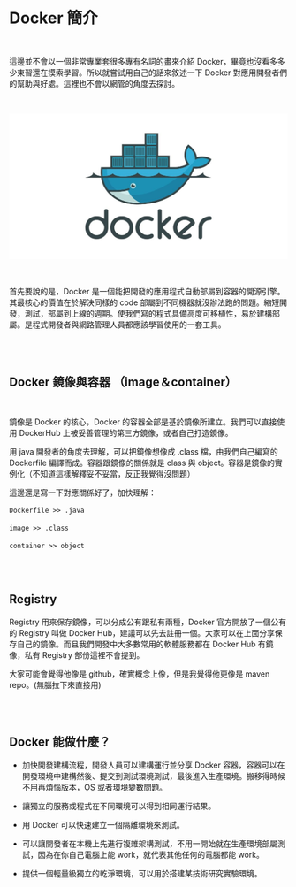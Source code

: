 # Docker 簡介

<br>

這邊並不會以一個非常專業套很多專有名詞的畫來介紹 Docker，畢竟也沒看多多少東習還在摸索學習。所以就嘗試用自己的話來敘述一下 Docker 對應用開發者們的幫助與好處。這裡也不會以網管的角度去探討。

<br>

![1](imgs/1.jpg)


<br>

首先要說的是，Docker 是一個能把開發的應用程式自動部屬到容器的開源引擎。其最核心的價值在於解決同樣的 code 部屬到不同機器就沒辦法跑的問題。縮短開發，測試，部屬到上線的週期。使我們寫的程式具備高度可移植性，易於建構部屬。是程式開發者與網路管理人員都應該學習使用的一套工具。

<br>
<br>

## Docker 鏡像與容器 （image＆container）

<br>

鏡像是 Docker 的核心，Docker 的容器全部是基於鏡像所建立。我們可以直接使用 DockerHub 上被妥善管理的第三方鏡像，或者自己打造鏡像。

用 java 開發者的角度去理解，可以把鏡像想像成 .class 檔，由我們自己編寫的 Dockerfile 編譯而成。容器跟鏡像的關係就是 class 與 object。容器是鏡像的實例化（不知道這樣解釋妥不妥當，反正我覺得沒問題）

這邊還是寫一下對應關係好了，加快理解：

    Dockerfile >> .java

    image >> .class

    container >> object


<br>
<br>

## Registry

Registry 用來保存鏡像，可以分成公有跟私有兩種，Docker 官方開放了一個公有的 Registry 叫做 Docker Hub，建議可以先去註冊一個。大家可以在上面分享保存自己的鏡像。而且我們開發中大多數常用的軟體服務都在 Docker Hub 有鏡像，私有 Registry 部份這裡不會提到。

大家可能會覺得他像是 github，確實概念上像，但是我覺得他更像是 maven repo。(無腦拉下來直接用)

<br>
<br>

## Docker 能做什麼？

* 加快開發建構流程，開發人員可以建構運行並分享 Docker 容器，容器可以在開發環境中建構然後、提交到測試環境測試，最後進入生產環境。搬移得時候不用再煩惱版本，OS 或者環境變數問題。

* 讓獨立的服務或程式在不同環境可以得到相同運行結果。

* 用 Docker 可以快速建立一個隔離環境來測試。

* 可以讓開發者在本機上先進行複雜架構測試，不用一開始就在生產環境部屬測試，因為在你自己電腦上能 work，就代表其他任何的電腦都能 work。

* 提供一個輕量級獨立的乾淨環境，可以用於搭建某技術研究實驗環境。



